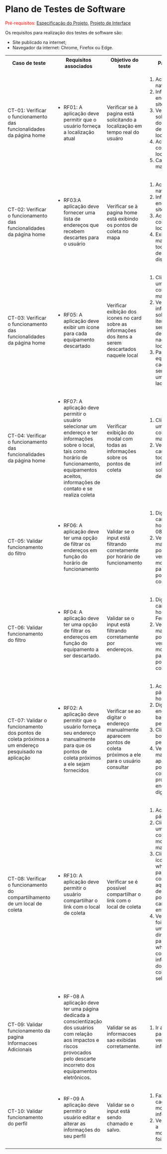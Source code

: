 # Plano de Testes de Software

<span style="color:red">Pré-requisitos: <a href="https://github.com/ICEI-PUC-Minas-PMV-ADS/Grupo-13--Lixo-eletronico/blob/main/documentos/02-Especifica%C3%A7%C3%A3o%20do%20Projeto.md"> Especificação do Projeto</a></span>, <a href="https://github.com/ICEI-PUC-Minas-PMV-ADS/Grupo-13--Lixo-eletronico/blob/main/documentos/04-Projeto%20de%20Interface.md"> Projeto de Interface</a>

Os requisitos para realização dos testes de software são:
<ul><li>Site publicado na internet;</li>
<li>Navegador da internet: Chrome, Firefox ou Edge.</li>
</ul>

<table>
 <tr>
  <th>Caso de teste</th>
  <th>Requisitos associados</th>
  <th>Objetivo do teste</th>
  <th>Passos</th>
  <th>Critérios de êxito</th>
  <th>Responsável</th>
 </tr>
 <tr>
  <td>CT-01: Verificar o funcionamento das funcionalidades da página home</td>
  <td>
   <ul>
    <li>RF01: A aplicação deve permitir que o usuário forneça a localização atual</li>

   </ul>
  </td>
  <td>Verificar se à pagina está solicitando a localização em tempo real do usuáro</td>
  <td>
   <ol>
    <li>Acessar o navegador.</li>
    <li>Informar o endereço do site.</li>
    <li>Verificar solicitação do pop-up de localização.</li>
    <li>Aceitar compartilhar localização</li>
     <li>Carregar o mapa</li>
   </ol>
   </td>
  <td>A paginá home deve exibir o mapa</td>
  <td>André</td>
 </tr>

 <tr>
  <td>CT-02: Verificar o funcionamento das funcionalidades da página home</td>
  <td>
   <ul>
    <li>RF03:A aplicação deve fornecer uma lista de endereços que recebem descartes para o usuário</li>

   </ul>
  </td>
  <td>Verificar se à pagina home está exibindo os pontos de coleta no mapa</td>
  <td>
   <ol>
    <li>Acessar o navegador.</li>
    <li>Informar o endereço do site.</li>
    <li>Aceitar compartilhar localização</li>
     <li>Exibir o mapa com todos pontos de coletas disponiveis</li>
   </ol>
   </td>
  <td>A paginá home deve exibir o mapa com as localizações dos pontos de coleta</td>
  <td>André</td>
 </tr>

 <tr>
  <td>CT-03: Verificar o funcionamento das funcionalidades da página home</td>
  <td>
   <ul>
    <li>RF05: A aplicação deve exibir um ícone para cada equipamento descartado</li>

   </ul>
  </td>
  <td>Verificar exibição dos icones no card sobre as informações dos itens a serem descartados naquele local</td>
  <td>
   <ol>
    <li>Clicar em um ponto de coleta no mapa</li>
    <li>Verificar informações sobre os itens a serem descartados naquele local</li>
    <li>Para cada equipamento cadastrado, será exibido um ícone ao lado.</li>
   </ol>
   </td>
  <td>A paginá home deve exibir um card com os icones dos itens a serem descartados naquele ponto de coleta</td>
  <td>Amanda</td>
 </tr>

 <td>CT-04: Verificar o funcionamento das funcionalidades da página home</td>
  <td>
   <ul>
    <li>RF07: A aplicação deve permitir o usuário selecionar um endereço e ter informações sobre o local, tais como horário de funcionamento, equipamentos aceitos, informações de contato e se realiza coleta</li>

   </ul>
  </td>
  <td>Verificar exibição do modal com todas as informações sobre os pontos de coleta</td>
  <td>
   <ol>
    <li>Clicar em um ponto de coleta do mapa</li>
    <li>Verificar o card com todas as informações sobre o local de coleta</li>
   </ol>
   </td>
  <td>A paginá home deve exibir um card com as informações do ponto de coleta</td>
  <td>Amanda</td>
 </tr>

 <td>CT-05: Validar funcionamento do filtro</td>
  <td>
   <ul>
    <li>RF06: A aplicação deve ter uma opção de filtrar os endereços em função do horário de funcionamento</li>
   </ul>
  </td>
  <td>Validar se o input está filtrando corretamente por horário de funcionamento</td>
  <td>
   <ol>
    <li>Digitar no campo um horário, ex: 08:00</li>
    <li>Verificar no mapa se o ponteiro vermelho movimentou para a posição correta</li>
   </ol>
   </td>
  <td>Precisa exibir um ponteiro no mapa, como indica a informação filtrada</td>
  <td>Guilherme</td>
 </tr>

 <td>CT-06: Validar funcionamento do filtro</td>
  <td>
   <ul>
    <li>RF04: A aplicação deve ter uma opção de filtrar os endereços em função do equipamento a ser descartado.
   </ul>
  </td>
  <td>Validar se o input está filtrando corretamente por endereços.</td>
  <td>
   <ol>
    <li>Digitar no campo um horário, ex: Ferro velho</li>
    <li>Verificar no mapa se o ponteiro vermelho movimentou para a posição correta</li>
   </ol>
   </td>
  <td>Precisa exibir um ponteiro no mapa, como indica a informação filtrada</td>
  <td>Guilherme</td>
 </tr>

 <tr>
  <td>CT-07: Validar o funcionamento dos pontos de coleta próximos a um endereço pesquisado na aplicação</td>
  <td>
   <ul>
    <li>RF02: A aplicação deve permitir que o usuário forneça seu endereço manualmente para que os pontos de coleta próximos a ele sejam fornecidos</li>
   </ul>
  </td>
  <td>Verificar se ao digitar o endereço manualmente aparecem pontos de coleta próximos a ele para o usuário consultar</td>
  <td>
   <ol>
    <li>Acessar a página home.</li>
    <li>Digitar o endereço na barra de pesquisa</li>
    <li>Clicar no botão pesquisar</li>
    <li>Verificar no mapa se apareceram pontos de coleta próximos ao endereço digitado</li>
   </ol>
   </td>
  <td>O mapa deve exibir pontos de coleta próximos ao endereço pesquisado</td>
  <td>Amanda</td>
 </tr>

  <tr>
  <td>CT-08: Verificar o funcionamento do compartilhamento de um local de coleta</td>
  <td>
   <ul>
    <li>RF10: A aplicação deve permitir o usuário compartilhar o link com o local de coleta</li>
   </ul>
  </td>
  <td>Verificar se é possível compartilhar o link com o local de coleta</td>
  <td>
   <ol>
    <li>Acessar a página home</li>
    <li>Clicar em um ponto de coleta mostrado no map</li>
    <li>Clicar no ícone de whatsapp para compartilhar aquele local de coleta por esse canal de envio</li>
    <li>Verificar se foi aberta uma página direcionando para o whatsapp com as informações do local de coleta selecionado</li>
   </ol>
   </td>
  <td>Deve ser possível compartilhar o endereço do local de coleta</td>
  <td>Amanda</td>
 </tr>
 </tr>

 <td>CT-09: Validar funcionamento da pagina Informacoes Adicionais</td>
  <td>
   <ul>
    <li> RF-08	A aplicação deve ter uma página dedicada a conscientização dos usuários com relação aos impactos e riscos provocados pelo descarte incorreto dos equipamentos eletrônicos.
   </ul>
  </td>
  <td>Validar se as informacoes sao exibidas corretamente.</td>
  <td>
   <ol>
    <li>Ir ate a pagina e verficar as informaçoes</li>
   </ol>
   </td>
  <td>Precisa apresentar as informacoes seguindo o figma</td>
  <td>Nathalia</td>
 </tr>
 </tr>

 <td>CT-10: Validar funcionamento do perfil</td>
  <td>
   <ul>
    <li> RF-09	A aplicação deve permitir o usuário editar e alterar as informações do seu perfil
   </ul>
  </td>
  <td>Validar se o input está sendo chamado e salvo.</td>
  <td>
   <ol>
    <li>Fazer um cadastro e modificar a informacao</li>
    <li>Verificar se a modificacao foi salva</li>
   </ol>
   </td>
  <td>Precisa alterar e salvar informacoes de usuarios</td>
  <td>Nathalia</td>
 </tr>

</table>
